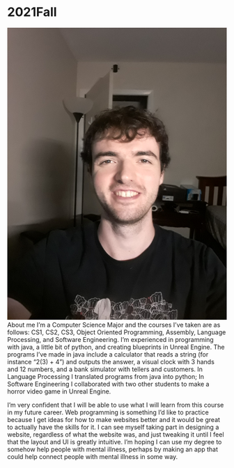 # 2021Fall
![alt text](https://github.com/bradyc4/2021Fall/blob/main/selfie.jpg)
About me
I’m a Computer Science Major and the courses I’ve taken are as follows: CS1, CS2, CS3, Object Oriented Programming, Assembly, Language Processing, and Software Engineering. I’m experienced in programming with java, a little bit of python, and creating blueprints in Unreal Engine. The programs I’ve made in java include a calculator that reads a string (for instance “2(3) + 4”) and outputs the answer, a visual clock with 3 hands and 12 numbers, and a bank simulator with tellers and customers. In Language Processing I translated programs from java into python; In Software Engineering I collaborated with two other students to make a horror video game in Unreal Engine.

I’m very confident that I will be able to use what I will learn from this course in my future career. Web programming is something I’d like to practice because I get ideas for how to make websites better and it would be great to actually have the skills for it. I can see myself taking part in designing a website, regardless of what the website was, and just tweaking it until I feel that the layout and UI is greatly intuitive. I’m hoping I can use my degree to somehow help people with mental illness, perhaps by making an app that could help connect people with mental illness in some way.
    
